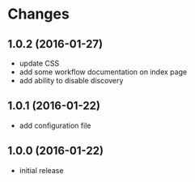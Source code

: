 # Changes

## 1.0.2 (2016-01-27)
- update CSS
- add some workflow documentation on index page
- add ability to disable discovery

## 1.0.1 (2016-01-22)
- add configuration file

## 1.0.0 (2016-01-22)
- initial release
